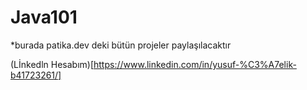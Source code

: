 # Java101
*burada patika.dev deki bütün projeler paylaşılacaktır

(Lİnkedln Hesabım)[https://www.linkedin.com/in/yusuf-%C3%A7elik-b41723261/]
